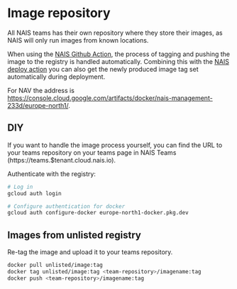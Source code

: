 # Image repository

All NAIS teams has their own repository where they store their images, as NAIS will only run images from known locations.

When using the [NAIS Github Action](https://github.com/nais/docker-build-push), the process of tagging and pushing the image to the registry is handled automatically.
Combining this with the [NAIS deploy action](https://doc.nais.io/deployment/) you can also get the newly produced image tag set automatically during deployment.

For NAV the address is https://console.cloud.google.com/artifacts/docker/nais-management-233d/europe-north1/.

## DIY

If you want to handle the image process yourself, you can find the URL to your teams repository on your teams page in NAIS Teams (https://teams.$tenant.cloud.nais.io).

Authenticate with the registry:

```bash
# Log in
gcloud auth login

# Configure authentication for docker
gcloud auth configure-docker europe-north1-docker.pkg.dev
```

## Images from unlisted registry

Re-tag the image and upload it to your teams repository.

```bash
docker pull unlisted/image:tag
docker tag unlisted/image:tag <team-repository>/imagename:tag
docker push <team-repository>/imagename:tag
```
